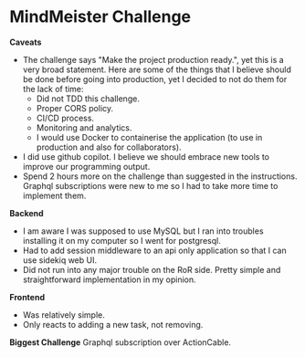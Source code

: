 # MindMeister Challenge

**Caveats**
- The challenge says "Make the project production ready.", yet this is a very broad statement. Here are some of the things that I believe should be done before going into production, yet I decided to not do them for the lack of time:
    - Did not TDD this challenge.
    - Proper CORS policy.
    - CI/CD process.
    - Monitoring and analytics.
    - I would use Docker to containerise the application (to use in production and also for collaborators).
- I did use github copilot. I believe we should embrace new tools to improve our programming output.
- Spend 2 hours more on the challenge than suggested in the instructions. Graphql subscriptions were new to me so I had to take more time to implement them.
<!-- -->

**Backend**
- I am aware I was supposed to use MySQL but I ran into troubles installing it on my computer so I went for postgresql.
- Had to add session middleware to an api only application so that I can use sidekiq web UI.
- Did not run into any major trouble on the RoR side. Pretty simple and straightforward implementation in my opinion.
<!-- -->

**Frontend**
- Was relatively simple.
- Only reacts to adding a new task, not removing.
<!-- -->

**Biggest Challenge**
Graphql subscription over ActionCable.
